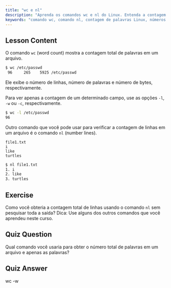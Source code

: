 ```yaml
---
title: "wc e nl"
description: "Aprenda os comandos wc e nl do Linux. Entenda a contagem de palavras, numeração de linhas e análise de arquivos. Melhore suas habilidades de linha de comando Linux hoje!"
keywords: "comando wc, comando nl, contagem de palavras Linux, números de linha Linux, análise de arquivo, tutorial Linux, Linux para iniciantes, guia Linux"
---
```


## Lesson Content

O comando `wc` (word count) mostra a contagem total de palavras em um arquivo.

```bash
$ wc /etc/passwd
 96     265    5925 /etc/passwd
```

Ele exibe o número de linhas, número de palavras e número de bytes, respectivamente.

Para ver apenas a contagem de um determinado campo, use as opções `-l`, `-w` ou `-c`, respectivamente.

```bash
$ wc -l /etc/passwd
96
```

Outro comando que você pode usar para verificar a contagem de linhas em um arquivo é o comando `nl` (number lines).

```plaintext
file1.txt
i
like
turtles
```

```bash
$ nl file1.txt
1. i
2. like
3. turtles
```

## Exercise

Como você obteria a contagem total de linhas usando o comando `nl` sem pesquisar toda a saída? Dica: Use alguns dos outros comandos que você aprendeu neste curso.

## Quiz Question

Qual comando você usaria para obter o número total de palavras em um arquivo e apenas as palavras?

## Quiz Answer

wc -w
